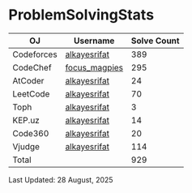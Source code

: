 # ProblemSolvingStats


| OJ | Username | Solve Count |
| -- | -------- | ----------- |
| Codeforces | [alkayesrifat](https://codeforces.com/profile/alkayesrifat) | 389 |
| CodeChef | [focus_magpies](https://www.codechef.com/users/focus_magpies) | 295 |
| AtCoder | [alkayesrifat](https://atcoder.jp/users/alkayesrifat) | 24 |
| LeetCode | [alkayesrifat](https://leetcode.com/u/alkayesrifat/) | 70 |
| Toph | [alkayesrifat](https://toph.co/u/alkayesrifat) | 3 |
| KEP.uz | [alkayesrifat](https://kep.uz/users/user/alkayesrifat) | 14 |
| Code360 | [alkayesrifat](https://www.naukri.com/code360/profile/alkayesrifat) | 20 |
| Vjudge | [alkayesrifat](https://vjudge.net/user/alkayesrifat) | 114 |
| Total | | 929 |

Last Updated: 28 August, 2025
